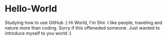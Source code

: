 # Hello-World
Studying how to use GitHub :)
Hi World, I'm Shir. I like people, traveling and nature more than coding.
Sorry if this offeneded someone.
Just wanted to introduce myself to you world :)

